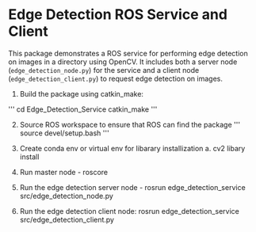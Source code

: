 # Edge Detection ROS Service and Client

This package demonstrates a ROS service for performing edge detection on images in a directory using OpenCV. It includes both a server node (`edge_detection_node.py`) for the service and a client node (`edge_detection_client.py`) to request edge detection on images.


1. Build the package using catkin_make:

'''
cd Edge_Detection_Service
catkin_make
'''

2. Source ROS workspace to ensure that ROS can find the package
'''
source devel/setup.bash
'''

3. Create conda env or virtual env for libarary installization 
a. cv2 libary install 

4. Run master node - roscore

5. Run the edge detection server node - rosrun edge_detection_service src/edge_detection_node.py

6. Run the edge detection client node: rosrun edge_detection_service src/edge_detection_client.py